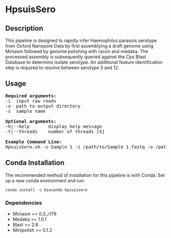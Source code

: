 # HpsuisSero

## Description
This pipeline is designed to rapidly infer Haemophilus parasuis serotype from Oxford Nanopore Data by first assemblying a draft genome using Miniasm followed by genome polishing with racon and medaka. The processed assembly is subsequently queried against the Cps Blast Database to determine isolate serotype. An additional feature identification step is required to resolve between serotype 5 and 12.

## Usage
<pre>
<b>Required arguments:</b>
-i  input raw reads
-o  path to output directory
-s  sample name

<b>Optional arguments:</b>
-h|--help       display help message
-t|--threads    number of threads [4]

<b>Example Command Line:</b>
HpsuisSero.sh -s Sample_1 -i /path/to/Sample_1.fastq -o /path/to/output
</pre>

## Conda Installation
The recommended method of installation for this pipeline is with Conda. Set up a new conda environment and run:

```
conda install -c bioconda hpsuissero
```

### Dependencies
* Miniasm >= 0.3_r179
* Medaka >= 1.0.1
* Blast >= 2.6
* Minipolish >= 0.1.2